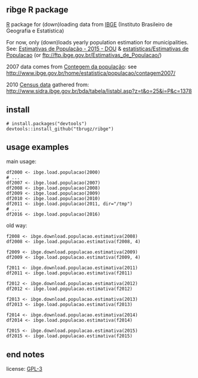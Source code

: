 
ribge R package
-----

[R](https://www.r-project.org/) package for (down)loading data from [IBGE](http://www.ibge.gov.br/) (Instituto Brasileiro de Geografia e Estatística)

For now, only (down)loads yearly population estimation for municipalities. See:
[Estimativas de População - 2015 - DOU](http://www.ibge.gov.br/home/estatistica/populacao/estimativa2015/estimativa_dou.shtm) &
[estatísticas/Estimativas de Populacao](http://downloads.ibge.gov.br/downloads_estatisticas.htm?caminho=/Estimativas_de_Populacao/) (or ftp://ftp.ibge.gov.br/Estimativas_de_Populacao/)

2007 data comes from [Contegem da população](https://pt.wikipedia.org/wiki/Contagem_de_popula%C3%A7%C3%A3o): see http://www.ibge.gov.br/home/estatistica/populacao/contagem2007/

2010 [Census data](https://pt.wikipedia.org/wiki/Censo_demogr%C3%A1fico) gathered from: http://www.sidra.ibge.gov.br/bda/tabela/listabl.asp?z=t&o=25&i=P&c=1378

install
-----

```
# install.packages("devtools")
devtools::install_github("tbrugz/ribge")
```

usage examples
-----

main usage:

```
df2000 <- ibge.load.populacao(2000)
# ...
df2007 <- ibge.load.populacao(2007)
df2008 <- ibge.load.populacao(2008)
df2009 <- ibge.load.populacao(2009)
df2010 <- ibge.load.populacao(2010)
df2011 <- ibge.load.populacao(2011, dir="/tmp")
# ...
df2016 <- ibge.load.populacao(2016)

```

old way:

```
f2008 <- ibge.download.populacao.estimativa(2008)
df2008 <- ibge.load.populacao.estimativa(f2008, 4)

f2009 <- ibge.download.populacao.estimativa(2009)
df2009 <- ibge.load.populacao.estimativa(f2009, 4)

f2011 <- ibge.download.populacao.estimativa(2011)
df2011 <- ibge.load.populacao.estimativa(f2011)

f2012 <- ibge.download.populacao.estimativa(2012)
df2012 <- ibge.load.populacao.estimativa(f2012)

f2013 <- ibge.download.populacao.estimativa(2013)
df2013 <- ibge.load.populacao.estimativa(f2013)

f2014 <- ibge.download.populacao.estimativa(2014)
df2014 <- ibge.load.populacao.estimativa(f2014)

f2015 <- ibge.download.populacao.estimativa(2015)
df2015 <- ibge.load.populacao.estimativa(f2015)
```


end notes
-------

license: [GPL-3](http://www.gnu.org/licenses/gpl-3.0.en.html)
